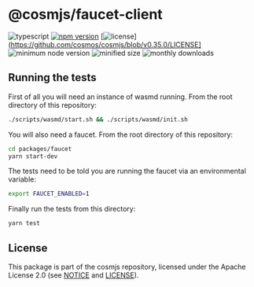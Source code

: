 # @cosmjs/faucet-client

![typescript](https://img.shields.io/npm/types/@cosmjs/faucet-client.svg)
[![npm version](https://img.shields.io/npm/v/@cosmjs/faucet-client.svg)](https://www.npmjs.com/package/@cosmjs/faucet-client)
[![license](https://img.shields.io/npm/l/@cosmjs/faucet-client.svg)](https://github.com/cosmos/cosmjs/blob/v0.35.0/LICENSE]
![minimum node version](https://img.shields.io/node/v/@cosmjs/faucet-client.svg)
![minified size](https://img.shields.io/bundlephobia/min/@cosmjs/faucet-client.svg)
![monthly downloads](https://img.shields.io/npm/dm/@cosmjs/faucet-client.svg)

## Running the tests

First of all you will need an instance of wasmd running. From the root directory
of this repository:

```sh
./scripts/wasmd/start.sh && ./scripts/wasmd/init.sh
```

You will also need a faucet. From the root directory of this repository:

```sh
cd packages/faucet
yarn start-dev
```

The tests need to be told you are running the faucet via an environmental
variable:

```sh
export FAUCET_ENABLED=1
```

Finally run the tests from this directory:

```sh
yarn test
```

## License

This package is part of the cosmjs repository, licensed under the Apache License
2.0 (see [NOTICE](https://github.com/cosmos/cosmjs/blob/main/NOTICE) and
[LICENSE](https://github.com/cosmos/cosmjs/blob/main/LICENSE)).
